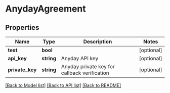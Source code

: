 # AnydayAgreement

## Properties
Name | Type | Description | Notes
------------ | ------------- | ------------- | -------------
**test** | **bool** |  | [optional] 
**api_key** | **string** | Anyday API key | [optional] 
**private_key** | **string** | Anyday private key for callback verification | [optional] 

[[Back to Model list]](../../README.md#documentation-for-models) [[Back to API list]](../../README.md#documentation-for-api-endpoints) [[Back to README]](../../README.md)

